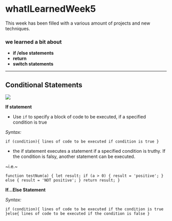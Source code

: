 # whatILearnedWeek5
This week has been filled with a various amount of projects and new techniques.
 ### we learned a bit about 
 - **if /else statements**
 - **return**
 - **switch statements**
---

 ## Conditional Statements

 ![](https://www.guru99.com/images/JavaScript/javascript5_1.png)

 
  **If statement**
  - Use `if` to specify a block of code to be executed, if a specified condition is true


_Syntax:_

`if (condition){
lines of code to be executed if condition is true
}`


 - the if statement executes a statement if a specified condition is truthy. If the condition is falsy, another statement can be executed.


~i.e.~

`function testNum(a) {
  let result;
  if (a > 0) {
    result = 'positive';
  } else {
    result = 'NOT positive';
  }
  return result;
}
`

**If...Else Statement**


_Syntax:_

`if (condition){
lines of code to be executed if the condition is true
}else{
lines of code to be executed if the condition is false
}`

